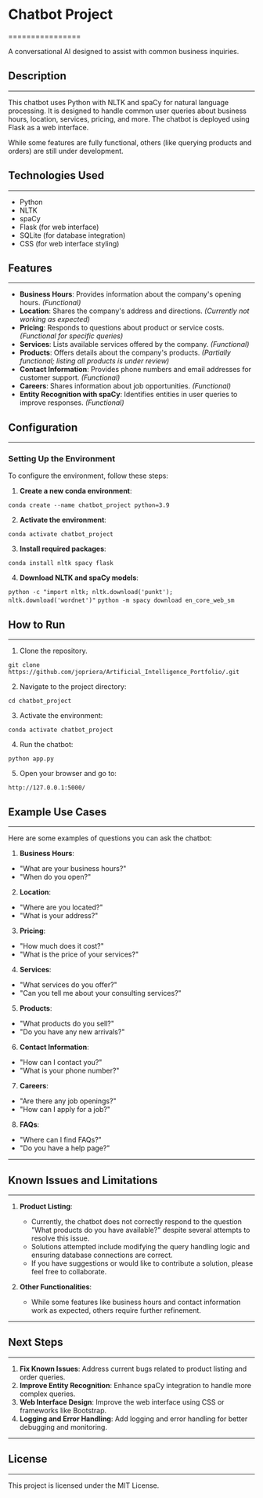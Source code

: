 # Chatbot Project
================

A conversational AI designed to assist with common business inquiries.

## Description
------------

This chatbot uses Python with NLTK and spaCy for natural language processing. It is designed to handle common user queries about business hours, location, services, pricing, and more. The chatbot is deployed using Flask as a web interface.

While some features are fully functional, others (like querying products and orders) are still under development.

## Technologies Used
--------------------

- Python
- NLTK
- spaCy
- Flask (for web interface)
- SQLite (for database integration)
- CSS (for web interface styling)

## Features
-----------

- **Business Hours**: Provides information about the company's opening hours. *(Functional)*
- **Location**: Shares the company's address and directions. *(Currently not working as expected)*
- **Pricing**: Responds to questions about product or service costs. *(Functional for specific queries)*
- **Services**: Lists available services offered by the company. *(Functional)*
- **Products**: Offers details about the company's products. *(Partially functional; listing all products is under review)*
- **Contact Information**: Provides phone numbers and email addresses for customer support. *(Functional)*
- **Careers**: Shares information about job opportunities. *(Functional)*
- **Entity Recognition with spaCy**: Identifies entities in user queries to improve responses. *(Functional)*

## Configuration
--------------

### Setting Up the Environment

To configure the environment, follow these steps:

1. **Create a new conda environment**:

```conda create --name chatbot_project python=3.9```


2. **Activate the environment**:

```conda activate chatbot_project```


3. **Install required packages**:

```conda install nltk spacy flask```


4. **Download NLTK and spaCy models**:

```python -c "import nltk; nltk.download('punkt'); nltk.download('wordnet')"```
```python -m spacy download en_core_web_sm```


## How to Run
--------------

1. Clone the repository.

```git clone https://github.com/jopriera/Artificial_Intelligence_Portfolio/.git```


2. Navigate to the project directory:

```cd chatbot_project```


3. Activate the environment:

```conda activate chatbot_project```


4. Run the chatbot:

```python app.py```


5. Open your browser and go to:

```http://127.0.0.1:5000/```


## Example Use Cases
--------------------

Here are some examples of questions you can ask the chatbot:

1. **Business Hours**:
 - "What are your business hours?"
 - "When do you open?"

2. **Location**:
 - "Where are you located?"
 - "What is your address?"

3. **Pricing**:
 - "How much does it cost?"
 - "What is the price of your services?"

4. **Services**:
 - "What services do you offer?"
 - "Can you tell me about your consulting services?"

5. **Products**:
 - "What products do you sell?"
 - "Do you have any new arrivals?"

6. **Contact Information**:
 - "How can I contact you?"
 - "What is your phone number?"

7. **Careers**:
 - "Are there any job openings?"
 - "How can I apply for a job?"

8. **FAQs**:
 - "Where can I find FAQs?"
 - "Do you have a help page?"

---

## Known Issues and Limitations
--------------------

1. **Product Listing**:
   - Currently, the chatbot does not correctly respond to the question "What products do you have available?" despite several attempts to resolve this issue.
   - Solutions attempted include modifying the query handling logic and ensuring database connections are correct.
   - If you have suggestions or would like to contribute a solution, please feel free to collaborate.

2. **Other Functionalities**:
   - While some features like business hours and contact information work as expected, others require further refinement.

---

## Next Steps
--------------

1. **Fix Known Issues**: Address current bugs related to product listing and order queries.
2. **Improve Entity Recognition**: Enhance spaCy integration to handle more complex queries.
3. **Web Interface Design**: Improve the web interface using CSS or frameworks like Bootstrap.
4. **Logging and Error Handling**: Add logging and error handling for better debugging and monitoring.

---

## License
----------

This project is licensed under the MIT License.
